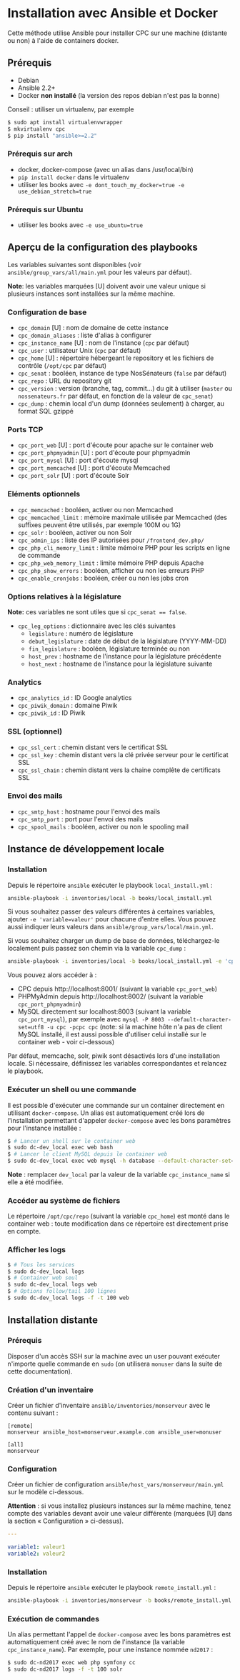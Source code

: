 # Installation avec Ansible et Docker

Cette méthode utilise Ansible pour installer CPC sur une machine (distante ou non) à l'aide de containers docker.

## Prérequis

* Debian
* Ansible 2.2+
* Docker **non installé** (la version des repos debian n'est pas la bonne)

Conseil : utiliser un virtualenv, par exemple

```sh
$ sudo apt install virtualenvwrapper
$ mkvirtualenv cpc
$ pip install "ansible>=2.2"
```

### Prérequis sur arch

* docker, docker-compose (avec un alias dans /usr/local/bin)
* `pip install docker` dans le virtualenv
* utiliser les books avec `-e dont_touch_my_docker=true -e use_debian_stretch=true`

### Prérequis sur Ubuntu

* utiliser les books avec `-e use_ubuntu=true`

## Aperçu de la configuration des playbooks

Les variables suivantes sont disponibles (voir `ansible/group_vars/all/main.yml` pour les valeurs par défaut).

**Note**: les variables marquées [U] doivent avoir une valeur unique si plusieurs instances sont installées sur la même machine.

### Configuration de base

* `cpc_domain` [U] : nom de domaine de cette instance
* `cpc_domain_aliases` : liste d'alias à configurer
* `cpc_instance_name` [U] : nom de l'instance (`cpc` par défaut)
* `cpc_user` : utilisateur Unix (`cpc` par défaut)
* `cpc_home` [U] : répertoire hébergeant le repository et les fichiers de contrôle (`/opt/cpc` par défaut)
* `cpc_senat` : booléen, instance de type NosSénateurs (`false` par défaut)
* `cpc_repo` : URL du repository git
* `cpc_version` : version (branche, tag, commit...) du git à utiliser (`master` ou `nossenateurs.fr` par défaut, en fonction de la valeur de `cpc_senat`)
* `cpc_dump` : chemin local d'un dump (données seulement) à charger, au format SQL gzippé

### Ports TCP

* `cpc_port_web` [U] : port d'écoute pour apache sur le container web
* `cpc_port_phpmyadmin` [U] : port d'écoute pour phpmyadmin
* `cpc_port_mysql` [U] : port d'écoute mysql
* `cpc_port_memcached` [U] : port d'écoute Memcached
* `cpc_port_solr` [U] : port d'écoute Solr

### Eléments optionnels

* `cpc_memcached` : booléen, activer ou non Memcached
* `cpc_memcached_limit` : mémoire maximale utilisée par Memcached (des suffixes peuvent être utilisés, par exemple 100M ou 1G)
* `cpc_solr` : booléen, activer ou non Solr
* `cpc_admin_ips` : liste des IP autorisées pour `/frontend_dev.php/`
* `cpc_php_cli_memory_limit` : limite mémoire PHP pour les scripts en ligne de commande
* `cpc_php_web_memory_limit` : limite mémoire PHP depuis Apache
* `cpc_php_show_errors` : booléen, afficher ou non les erreurs PHP
* `cpc_enable_cronjobs` : booléen, créer ou non les jobs cron

### Options relatives à la législature

**Note:** ces variables ne sont utiles que si `cpc_senat == false`.

* `cpc_leg_options` : dictionnaire avec les clés suivantes
  * `legislature` : numéro de législature
  * `debut_legislature` : date de début de la législature (YYYY-MM-DD)
  * `fin_legislature` : booléen, législature terminée ou non
  * `host_prev` : hostname de l'instance pour la législature précédente
  * `host_next` : hostname de l'instance pour la législature suivante

### Analytics

* `cpc_analytics_id` : ID Google analytics
* `cpc_piwik_domain` : domaine Piwik
* `cpc_piwik_id` : ID Piwik

### SSL (optionnel)

* `cpc_ssl_cert` : chemin distant vers le certificat SSL
* `cpc_ssl_key` : chemin distant vers la clé privée serveur pour le certificat SSL
* `cpc_ssl_chain` : chemin distant vers la chaine complête de certificats SSL

### Envoi des mails

* `cpc_smtp_host` : hostname pour l'envoi des mails
* `cpc_smtp_port` : port pour l'envoi des mails
* `cpc_spool_mails` : booléen, activer ou non le spooling mail

## Instance de développement locale

### Installation

Depuis le répertoire `ansible` exécuter le playbook `local_install.yml` :

```sh
ansible-playbook -i inventories/local -b books/local_install.yml
```

Si vous souhaitez passer des valeurs différentes à certaines variables, ajouter `-e 'variable=valeur'` pour chacune d'entre elles. Vous pouvez aussi indiquer leurs valeurs dans `ansible/group_vars/local/main.yml`.

Si vous souhaitez charger un dump de base de données, téléchargez-le localement puis passez son chemin via la variable `cpc_dump` :

```sh
ansible-playbook -i inventories/local -b books/local_install.yml -e 'cpc_dump=/path/to/dump.sql.gz'
```

Vous pouvez alors accéder à :

* CPC depuis http://localhost:8001/ (suivant la variable `cpc_port_web`)
* PHPMyAdmin depuis http://localhost:8002/ (suivant la variable `cpc_port_phpmyadmin`)
* MySQL directement sur localhost:8003 (suivant la variable `cpc_port_mysql`), par exemple avec `mysql -P 8003 --default-character-set=utf8 -u cpc -pcpc cpc` (note: si la machine hôte n'a pas de client MySQL installé, il est aussi possible d'utiliser celui installé sur le container web - voir ci-dessous)

Par défaut, memcache, solr, piwik sont désactivés lors d'une installation locale. Si nécessaire, définissez les variables correspondantes et relancez le playbook.

### Exécuter un shell ou une commande

Il est possible d'exécuter une commande sur un container directement en utilisant `docker-compose`. Un alias est automatiquement créé lors de l'installation permettant d'appeler `docker-compose` avec les bons paramètres pour l'instance installée :

```sh
$ # Lancer un shell sur le container web
$ sudo dc-dev_local exec web bash
$ # Lancer le client MySQL depuis le container web
$ sudo dc-dev_local exec web mysql -h database --default-character-set=utf8 -u cpc -pcpc cpc
```

**Note** : remplacer `dev_local` par la valeur de la variable `cpc_instance_name` si elle a été modifiée.

### Accéder au système de fichiers

Le répertoire `/opt/cpc/repo` (suivant la variable `cpc_home`) est monté dans le container web : toute modification dans ce répertoire est directement prise en compte.

### Afficher les logs

```sh
$ # Tous les services
$ sudo dc-dev_local logs
$ # Container web seul
$ sudo dc-dev_local logs web
$ # Options follow/tail 100 lignes
$ sudo dc-dev_local logs -f -t 100 web
```

## Installation distante

### Prérequis

Disposer d'un accès SSH sur la machine avec un user pouvant exécuter n'importe quelle commande en `sudo` (on utilisera `monuser` dans la suite de cette documentation).

### Création d'un inventaire

Créer un fichier d'inventaire `ansible/inventories/monserveur` avec le contenu suivant :

```
[remote]
monserveur ansible_host=monserveur.example.com ansible_user=monuser

[all]
monserveur
```

### Configuration

Créer un fichier de configuration `ansible/host_vars/monserveur/main.yml` sur le modèle ci-dessous.

**Attention** : si vous installez plusieurs instances sur la même machine, tenez compte des variables devant avoir une valeur différente (marquées [U] dans la section « Configuration » ci-dessus).

```yaml
---

variable1: valeur1
variable2: valeur2
```

### Installation

Depuis le répertoire `ansible` exécuter le playbook `remote_install.yml` :

```sh
ansible-playbook -i inventories/monserveur -b books/remote_install.yml
```

### Exécution de commandes

Un alias permettant l'appel de `docker-compose` avec les bons paramètres est automatiquement créé avec le nom de l'instance (la variable `cpc_instance_name`). Par exemple, pour une instance nommée `nd2017` :

```sh
$ sudo dc-nd2017 exec web php symfony cc
$ sudo dc-nd2017 logs -f -t 100 solr
```
